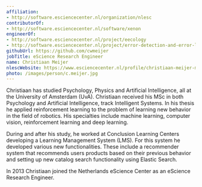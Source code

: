 ```yaml
---
affiliation:
- http://software.esciencecenter.nl/organization/nlesc
contributorOf:
- http://software.esciencecenter.nl/software/xenon
engineerOf:
- http://software.esciencecenter.nl/project/eecology
- http://software.esciencecenter.nl/project/error-detection-and-error-localization
githubUrl: https://github.com/cwmeijer
jobTitle: eScience Research Engineer
name: Christiaan Meijer
nlescWebsite: https://www.esciencecenter.nl/profile/christiaan-meijer-msc
photo: /images/person/c.meijer.jpg
---
```

Christiaan has studied Psychology, Physics and Artificial Intelligence, all at the University of Amsterdam (UvA). Christiaan received his MSc in both Psychology and Artificial Intelligence, track Intelligent Systems. In his thesis he applied reinforcement learning to the problem of learning new behavior in the field of robotics. His specialties include machine learning, computer vision, reinforcement learning and deep learning.

During and after his study, he worked at Conclusion Learning Centers developing a Learning Management System (LMS). For this system he developed various new functionalities. These include a recommender system that recommends users products based on their previous behavior and setting up new catalog search functionality using Elastic Search.

In 2013 Christiaan joined the Netherlands eScience Center as an eScience Research Engineer.

